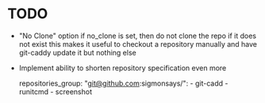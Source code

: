 # TODO

- "No Clone" option
  if no_clone is set, then do not clone the repo if it does not exist
  this makes it useful to checkout a repository manually and have git-caddy update it but nothing else
  
- Implement ability to shorten repository specification even more

    repositories_group:
        "git@github.com:sigmonsays/":
            - git-cadd
            - runitcmd
            - screenshot
